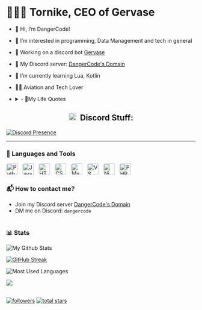 # 🧑🏻‍💻 Tornike, CEO of Gervase

- 👋 Hi, I’m DangerCode!
- 👀 I’m interested in programming, Data Management and tech in general
- 💼 Working on a discord bot [Gervase](https://discord.gg/aumdc7rYT3)
- 💬 My Discord server: [DangerCode's Domain](https://discord.gg/sqwjz7pDuF)
- 🌱 I’m currently learning Lua, Kotlin
- 👨‍✈ Aviation and Tech Lover
- <details>
  <summary>- 📜My Life Quotes</summary>

     > "You have power over your mind, Not outside events, Realize this, and you will find strength." - Marcus Aurelius
     #
     > "Be the change that you wish to see in the world." - Mahatma Gandhi
</details>

<h2 align="center"><img src="https://discord.com/assets/3437c10597c1526c3dbd98c737c2bcae.svg" width="20" height="20"/> &nbsp;Discord Stuff:</h2>

[![Discord Presence](https://lanyard.cnrad.dev/api/721800684671991828)](https://discord.com/users/721800684671991828)

---

### 🧰 Languages and Tools

<img align="left" alt="Python" width="30px" style="padding-right:10px; border-radius: 5px;" src="https://ih0.redbubble.net/image.2189776566.6167/raf,360x360,075,t,fafafa:ca443f4786.jpg" />
<img align="left" alt="Javascript" width="30px" style="padding-right:10px; border-radius: 5px;" src="https://cdn.discordapp.com/app-assets/1127365366977396867/1127397575172034560.png" />
<img align="left" alt="HTML" width="30px" style="padding-right:10px; border-radius: 5px;" src="https://cdn.discordapp.com/app-assets/1127365366977396867/1127396365903855727.png" />
<img align="left" alt="CSS" width="30px" style="padding-right:10px; border-radius: 5px;" src="https://cdn.discordapp.com/app-assets/1127365366977396867/1127386904824918076.png" />
<img align="left" alt="MySQL" width="30px" style="padding-right:10px; border-radius: 5px;" src="https://cdn.discordapp.com/app-assets/1127365366977396867/1127514928551579719.png" />
<img align="left" alt="VS Code" width="30px" style="padding-right:10px; border-radius: 5px;" src="https://cdn.discordapp.com/app-assets/1127365366977396867/1127379462149906493.png" />
<img align="left" alt="Nim" width="30px" style="padding-right:10px; border-radius: 5px;" src="https://cdn.discordapp.com/app-assets/1127365366977396867/1127509258561388614.png" />
<img align="left" alt="PHP" width="30px" style="padding-right:10px; border-radius: 5px;" src="https://cdn.discordapp.com/app-assets/1127365366977396867/1127511423304605706.png" />
<br />

#

### 📬 How to contact me?
* Join my Discord server [DangerCode's Domain](https://discord.gg/sqwjz7pDuF)
* DM me on Discord: `dangercode`

#

### 📊 Stats

![My Github Stats](https://github-readme-stats.vercel.app/api?username=TornikeCodes&show_icons=true&theme=codeSTACKr)

<div align="left"> 
<a href="https://git.io/streak-stats"><img src="https://github-readme-streak-stats-theta.vercel.app/?user=TornikeCodes&theme=codeSTACKr&hide_border=true" alt="GitHub Streak"></a>
</div>
<div align="left"?

<!-- ![GitHub Streak](https://streak-stats.demolab.com?user=CattopyTheWeb&theme=codeSTACKr&border_radius=4.5) -->
![Most Used Languages](https://github-readme-stats.vercel.app/api/top-langs/?username=TornikeCodes&theme=dark&hide_border=false&include_all_commits=false&count_private=true&layout=compact)

<a>
     <img src="https://komarev.com/ghpvc/?username=TornikeCodes"/></a>
    </div>
<br>
  <p align="left">
      <a href="https://github.com/TornikeCodes?tab=followers">
         <img alt="followers" title="Follow me on Github" src="https://custom-icon-badges.demolab.com/github/followers/TornikeCodes?color=236ad3&labelColor=1155ba&style=for-the-badge&logo=person-add&label=Follow&logoColor=white"/></a>
      <a href="https://github.com/TornikeCodes?tab=repositories&sort=stargazers">
         <img alt="total stars" title="Total stars on GitHub" src="https://custom-icon-badges.demolab.com/github/stars/TornikeCodes?color=55960c&style=for-the-badge&labelColor=488207&logo=star"/></a>
   </p>

